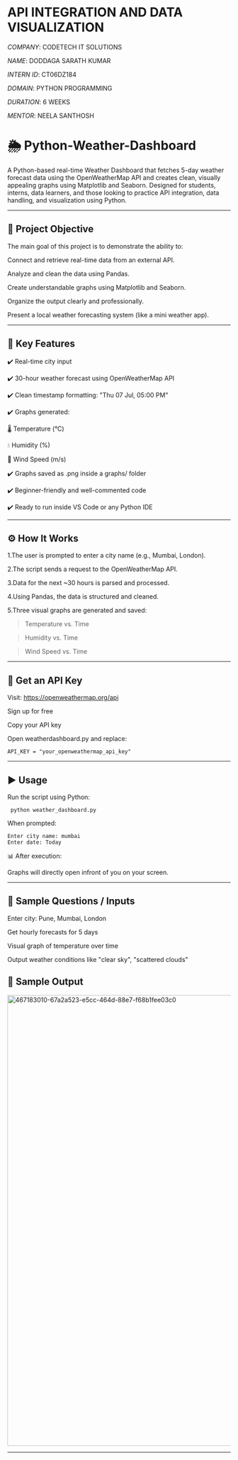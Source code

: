 # API INTEGRATION AND DATA VISUALIZATION

*COMPANY*:  CODETECH IT SOLUTIONS

*NAME*:  DODDAGA SARATH KUMAR                             

*INTERN ID*: CT06DZ184

*DOMAIN*:  PYTHON PROGRAMMING 

*DURATION*:  6 WEEKS

*MENTOR*:  NEELA SANTHOSH

# 🌦️ Python-Weather-Dashboard

A Python-based real-time Weather Dashboard that fetches 5-day weather forecast data using the OpenWeatherMap API and creates clean, visually appealing graphs using Matplotlib and Seaborn. Designed for students, interns, data learners, and those looking to practice API integration, data handling, and visualization using Python.

---

## 🧠 Project Objective

The main goal of this project is to demonstrate the ability to:

Connect and retrieve real-time data from an external API.

Analyze and clean the data using Pandas.

Create understandable graphs using Matplotlib and Seaborn.

Organize the output clearly and professionally.

Present a local weather forecasting system (like a mini weather app).

---

## 📌 Key Features

✔️ Real-time city input

✔️ 30-hour weather forecast using OpenWeatherMap API

✔️ Clean timestamp formatting: "Thu 07 Jul, 05:00 PM"

✔️ Graphs generated:

🌡️ Temperature (°C)

💧 Humidity (%)

🍃 Wind Speed (m/s)

✔️ Graphs saved as .png inside a graphs/ folder

✔️ Beginner-friendly and well-commented code

✔️ Ready to run inside VS Code or any Python IDE

---

## ⚙️ How It Works

1.The user is prompted to enter a city name (e.g., Mumbai, London).

2.The script sends a request to the OpenWeatherMap API.

3.Data for the next ~30 hours is parsed and processed.

4.Using Pandas, the data is structured and cleaned.

5.Three visual graphs are generated and saved:

   > Temperature vs. Time
   
   > Humidity vs. Time

   > Wind Speed vs. Time

---

## 🔑 Get an API Key

 Visit: https://openweathermap.org/api

 Sign up for free

 Copy your API key

Open weatherdashboard.py and replace:

    API_KEY = "your_openweathermap_api_key"

---

## ▶️ Usage

Run the script using Python:

     python weather_dashboard.py
     
When prompted:

    Enter city name: mumbai
    Enter date: Today
 
📊 After execution:

Graphs will directly open infront of you on your screen.

---

## 💬 Sample Questions / Inputs

Enter city: Pune, Mumbai, London

Get hourly forecasts for 5 days

Visual graph of temperature over time

Output weather conditions like "clear sky", "scattered clouds"

## 📄 Sample Output

<img width="1918" height="1018" alt="467183010-67a2a523-e5cc-464d-88e7-f68b1fee03c0" src="https://github.com/user-attachments/assets/e9b98100-9721-4793-93e3-ed65ce3e40e1" />

---


